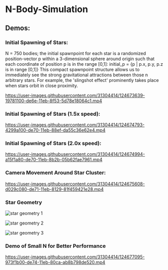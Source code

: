 # N-Body-Simulation

## Demos:

### Initial Spawning of Stars:

N = 750 bodies; 
the initial spawnpoint for each star is a randomized position-vector p within a 3-dimensional sphere around origin such that each coordinate of position p is in the range [0,1]:
initial_p = {p | p.x, p.y, p.z is in range [0,1]}
This compact spawnpoint structure allows us to immediately see the strong gravitational attractions between those n arbitrary stars. For example, the 'slingshot effect' prominently takes place when stars orbit in close proximity.

https://user-images.githubusercontent.com/31304414/124673639-19781100-de6e-11eb-8f53-5d78e18064c1.mp4

### Initial Spawning of Stars (1.5x speed):

https://user-images.githubusercontent.com/31304414/124674793-4299a100-de70-11eb-88ef-da55c36e62e4.mp4

### Initial Spawning of Stars (2.0x speed):

https://user-images.githubusercontent.com/31304414/124674994-a15f1a80-de70-11eb-8b2b-05b62fae7961.mp4

### Camera Movement Around Star Cluster:

https://user-images.githubusercontent.com/31304414/124675608-d029c080-de71-11eb-8129-81f459421e28.mp4

### Star Geometry

![star geometry 1](https://user-images.githubusercontent.com/31304414/124677125-a45c0a00-de74-11eb-8f9e-c6f6776b937b.png)

![star geometry 2](https://user-images.githubusercontent.com/31304414/124677135-a6be6400-de74-11eb-9dda-269b6f743202.png)

![star geometry 3](https://user-images.githubusercontent.com/31304414/124677116-a02fec80-de74-11eb-9393-a1aa715f6d8f.png)

### Demo of Small N for Better Performance

https://user-images.githubusercontent.com/31304414/124677095-973f1b00-de74-11eb-80ca-ab8b798de520.mp4


